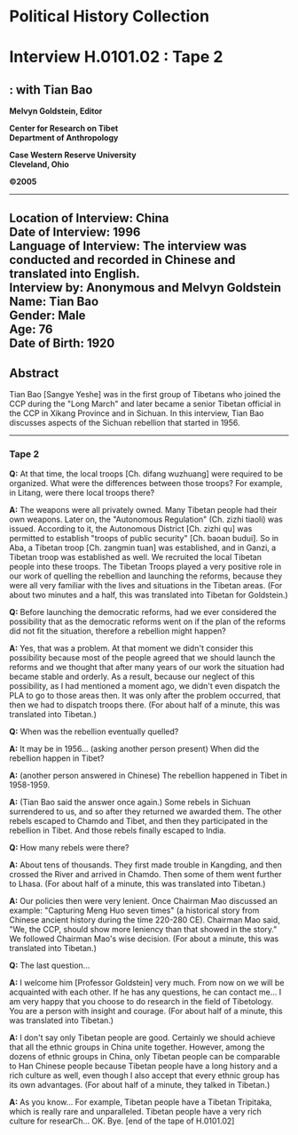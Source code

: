 # Political History Collection  
# Interview H.0101.02 : Tape 2  
##  : with Tian Bao  


**Melvyn Goldstein, Editor**  

**Center for Research on Tibet**  
**Department of Anthropology**  

**Case Western Reserve University**  
**Cleveland, Ohio**  

**©2005**  

---  
**Location of Interview:** China  
**Date of Interview:** 1996  
**Language of Interview:** The interview was conducted and recorded in Chinese and translated into English.  
**Interview by:** Anonymous and Melvyn Goldstein  
**Name:** Tian Bao  
**Gender:** Male  
**Age:** 76  
**Date of Birth:** 1920  
---  
## Abstract  

 Tian Bao [Sangye Yeshe] was in the first group of Tibetans who joined the CCP during the "Long March" and later became a senior Tibetan official in the CCP in Xikang Province and in Sichuan. In this interview, Tian Bao discusses aspects of the Sichuan rebellion that started in 1956.
  
---
### Tape 2  
**Q:**  At that time, the local troops [Ch. difang wuzhuang] were required to be organized. What were the differences between those troops? For example, in Litang, were there local troops there?   

**A:**  The weapons were all privately owned. Many Tibetan people had their own weapons. Later on, the "Autonomous Regulation" (Ch. zizhi tiaoli) was issued. According to it, the Autonomous District [Ch. zizhi qu] was permitted to establish "troops of public security" [Ch. baoan budui]. So in Aba, a Tibetan troop [Ch. zangmin tuan] was established, and in Ganzi, a Tibetan troop was established as well. We recruited the local Tibetan people into these troops. The Tibetan Troops played a very positive role in our work of quelling the rebellion and launching the reforms, because they were all very familiar with the lives and situations in the Tibetan areas. (For about two minutes and a half, this was translated into Tibetan for Goldstein.)   

**Q:**  Before launching the democratic reforms, had we ever considered the possibility that as the democratic reforms went on if the plan of the reforms did not fit the situation, therefore a rebellion might happen?   

**A:**  Yes, that was a problem. At that moment we didn't consider this possibility because most of the people agreed that we should launch the reforms and we thought that after many years of our work the situation had became stable and orderly. As a result, because our neglect of this possibility, as I had mentioned a moment ago, we didn't even dispatch the PLA to go to those areas then. It was only after the problem occurred, that then we had to dispatch troops there. (For about half of a minute, this was translated into Tibetan.)   

**Q:**  When was the rebellion eventually quelled?   

**A:**  It may be in 1956... (asking another person present) When did the rebellion happen in Tibet?   

**A:**  (another person answered in Chinese) The rebellion happened in Tibet in 1958-1959.   

**A:**  (Tian Bao said the answer once again.) Some rebels in Sichuan surrendered to us, and so after they returned we awarded them. The other rebels escaped to Chamdo and Tibet, and then they participated in the rebellion in Tibet. And those rebels finally escaped to India.   

**Q:**  How many rebels were there?   

**A:**  About tens of thousands. They first made trouble in Kangding, and then crossed the River and arrived in Chamdo. Then some of them went further to Lhasa. (For about half of a minute, this was translated into Tibetan.)   

**A:**  Our policies then were very lenient. Once Chairman Mao discussed an example: "Capturing Meng Huo seven times" (a historical story from Chinese ancient history during the time 220-280 CE). Chairman Mao said, "We, the CCP, should show more leniency than that showed in the story." We followed Chairman Mao's wise decision. (For about a minute, this was translated into Tibetan.)   

**Q:**  The last question...   

**A:**  I welcome him [Professor Goldstein] very much. From now on we will be acquainted with each other. If he has any questions, he can contact me... I am very happy that you choose to do research in the field of Tibetology. You are a person with insight and courage. (For about half of a minute, this was translated into Tibetan.)   

**A:**  I don't say only Tibetan people are good. Certainly we should achieve that all the ethnic groups in China unite together. However, among the dozens of ethnic groups in China, only Tibetan people can be comparable to Han Chinese people because Tibetan people have a long history and a rich culture as well, even though I also accept that every ethnic group has its own advantages. (For about half of a minute, they talked in Tibetan.)   

**A:**  As you know... For example, Tibetan people have a Tibetan Tripitaka, which is really rare and unparalleled. Tibetan people have a very rich culture for researCh... OK. Bye. [end of the tape of H.0101.02]   

